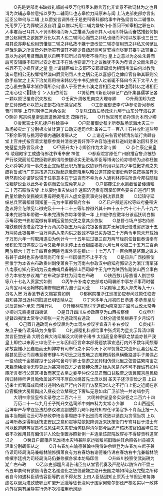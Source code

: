 <!-- { "loadSidebar": true } -->
　　○先是吏部尚书缺拟礼部尚书罗万化科臣朱爵言万化非宜意不欲词林为之也且谓为次辅志皋位意指以罗为二辅同年也志皋位力辩原未与闻  上诘吏部吏部亦言出廷臣公举何与二辅  上以爵妄言调外任于是吏科等科都给事中许弘纲言以二辅惟以托用罗万化为罪故汲汲自明  皇以惟以托用二辅为嫌故仆仆亟问不知宰相之职在以人事君而已耳其人不贤即模棱而听人之推祗为溺职其人可用即补牍而奋然推毂何损忠公赵用贤之欲推罗万化以其人也二辅同心而赞之非私也继而不推以故事也三日三易其说亦非私也用贤惟信二辅之非私故不嫌于更改使二辅亦信用贤之非私又何骇且异哉朱爵之所言皆外廷所实有谓其不能少自茹忍则可耳安得而尽罪其妄乎故辅臣之意以为必问用贤而后足以自明不知所以自明者不待问也  皇上之意以为必处朱爵而后可安辅臣不知所以安之者正不在处也窃谓万化之议推犹不失为荐贤之公而朱爵之被罪不无少损容贤之量  皇上谓辅臣如此安耶不安耶昔周墀为相谓韦澳曰何以教我澳曰愿相公无权墀愕然澳曰爵赏刑罚人主之柄公无以喜怒行之俾庶官各举其职则公歛手庙堂之上天下治矣焉用权宋韩亿在中书见摭拾人过者辄不怿曰今天下太平人主之心虽虫鱼草木皆欲得所奈何锢人于圣世夫韦澳之言相臣之大体也而韩亿之语相臣之用心也＜锍-釒＞入仍依前旨
　　○铸给四川新设坝驿记广西怀集县儒学记各一颗以原记覆舟沉失故也
　　○壬寅升周敬思南京大理寺卿
　　○升蔡国珍为吏部左侍郎改邓以赞为吏部右侍郎兼官如故
　　○工部覆御史李时华参论管河参政曹时聘等  上夺时聘俸三月余依拟
　　○复除江西左参政沈九畴于山东分守海右道　　○癸卯  宪宗纯皇帝忌辰遣侯郑惟忠  茂陵行礼
　　○升尚宝司司丞孙玮为本司少卿
　　○授庶吉士包见捷户科给事中
　　○户部覆御史綦才所奏盐场滨海水灾三十盐场被灾灶丁分别极次贫计算丁口动支运司仓贮备谷二千一百八十石并收贮巡盐项下积余赃罚与挑河等银内通融凑赈从之
　　○  上谕近来各官矫餙清名暗行贪肆各堂上官并抚按官着实稽察参奏并清查吏胥奸弊不许容隐违者科道紏劾重治因科臣赵完璧星变陈言及此也
　　○甲辰升太仆寺卿徐作为太常寺卿
　　○  恭仁康定景皇帝  陵寝殿宇工成遣侍郎沈节甫奉安  神位　　○都察院言原任广州府推官鲁点被劾严行驳究而前后按臣鞫讯俱谓险僚讎诬实无赃私即臣等博询公论亦啧啧为点称枉惟处邓舜学狱情一事失出止宜赎杖还职乃按臣议欲罪外降用以惩其少年性傲才疏之失应将鲁点行广东巡按追完杖赎起送赴部降用以昭公道其原论御史蔡梦说按事虽有未确然舆论亦谓梦说锐于任事意本在于惩贪而不幸为乡人通判林邦柱所误今邦柱随经论黜梦说业以此外补告病而去似应免究从之
　　○户部覆江北水患截留备倭漕粮二十万石赈散灾黎  上以要地重灾依拟作速赈济仍责有司掌印官各要亲自巡行阡陌酌量给散务使民被实惠毋得委用非人虚文塞责事完分别功罪具奏
　　○起镇守延绥总兵官署都督同知董一元为中军都督府佥书　　○乙巳户部题苏松等四府叠罹灾危议将金花除见年徵完及十一十二十三等年停徵外其十四十五十六十七十八十九六年未完限每年带徵一年未完漕折亦每年带徵一年  上曰应停应徵年分该巡抚明白揭示毋容吏书影射混徵有辜朝廷宽恤灾民之意其余依拟
　　○总督仓场户部右侍郎褚鈇题例该进金花银十万两买办银五万两金花银各省直并无解到已借进窖房银十五万两矣此银每年一百万两系从来内供之数诚不容已买办银二十万两令甲原未开载始于万历六年一时取用遂沿为例计今一十五年进过银三百万两节经前任督臣奏请奉有候积贮充日停取之旨今又数年竟未停止太仓银库揭报六月七月收银二十五万三百余两放银六十万七千四百余两除老库外实在银止一十七万八千一百余两是帑藏之匮未有甚于此时也买办银两尚可年复一年因循而不止乎不允
　　○是日升广西按察使熊惟学为本省右布政贵州副使萧良干为河南右参政汉中府知府郭显忠为浙江清军驿传南康府知府田琯为云南曲靖兵备刑部山西司郎中王允中为陕西各副使山西佥事白栋为本省左参议湖广右布政邹学柱为河南左布政
　　○陕西敖儿等族番人劄世禄等八十七名入贡宴赏如例
　　○丙午升补南京吏部考功司署郎中事左评事蒋时馨为尚宝司司丞翰林院编修周应宾为国子监司业
　　○朵颜等卫夷人邦失等九十八员名入贺  万寿圣节表文赐宴赏如例
　　○都察院覆浙江巡按彭应参问过原任临安县知县郑日近科罚赃迹已明徒赎从之
　　○丁未本年九月初四日恭遇  孝恭章皇后忌辰遣侯孙承恩  景陵行礼
　　○升翰林院简讨季道统为南京国子监司业改太常寺少卿刘元霖提督四夷馆
　　○是日升四川左参政薛亨为山西按察使
　　○戊申升提督四夷馆太常寺少卿张一元为通政司右通政
　　○秋分遣侯吴继寿于夕月坛行礼
　　○己酉升通政司右参议屈灼为本司左参议李宜春升补右参议
　　○庚戌升左庶子兼侍读冯琦为少詹事
　　○礼部覆礼科都给事中张贞观为星变示异请申奢禁言臣尝庄诵  大明会典大诰续编及大明律令诸书  太祖高皇帝奢靡之禁盖亦甚严我  皇上即位以来再三申饬至十三年因科臣言命本部将题禁事宜通行内外不数年间颓靡如故岂惟小民蠢愚而无知抑亦有司奉行之不实今天下水旱饥馑之灾连州亘县公私之藏甚见匮诎而闾巷竞奢市肆斗巧切云之冠曳地之衣雕鞍绣毂纵横衢路游手子弟偶占一役动致千金婚嫁拟于公孙宅舍埒乎卿士惰游之民转相仿傚北里之弦管益繁南亩之耒耜渐稀淫渎无界莫此为甚京师四方之表簮绅众庶之标从风易向不可不谨诚有如科臣所言者行父区区相鲁而家无衣帛之妾平仲仅仅显君而口甘脱粟之饭翼翼京邑民极所归赫赫师尹具瞻攸属诚不可不厚自准绳首先士庶以副  圣天子还淳崇俭之意  上曰近来士庶奢靡成风僣分违制依拟严行内外衙门访拏究治法之不行自上犯之近闻在京庶官概住大房肩舆出入昼夜会饮辇毂之下奢纵无忌如此厂卫部院一并访缉参究
　　大明神宗显皇帝实录卷之二百六十三
　大明神宗显皇帝实录卷之二百六十四
　　万历二十一年九月壬子朔升文选司郎中刘四科为太常寺少卿
　　○山西巡抚吕坤申严荐举连坐法劾参议和震副使陈九畴平阳府知府任甲第官多不肖而止报一人幽本当黜而注云可荐参政李琦佥事周应中不出巡而考政致以循良为贪懦当罚  上以吕坤所奏深得朝廷饬吏安民之意和震等姑依拟降调近来抚按衙门专寄耳目于进士有司以致道府等官畏狥成风注考失实吏治何繇得清尔部今后还严核抚按官如吕坤任怨者不次推用其有偏信非人论劾倒置亦照新例一并连坐该部院故容亦不得辞责科道官识之
　　○癸丑户部覆庐凤淮扬水灾特甚除京运钱粮照旧徵纳其余照各州县被灾轻重分别蠲赈从之
　　○升右春坊右谕德兼翰林院侍讲余继登为左春坊左庶子兼侍读司经局洗马兼翰林院修撰萧良有为右春坊右谕德兼侍讲右春坊右中允兼翰林院修撰李廷机为司经局洗马仍兼修撰各掌本坊局印信
　　○升四川按察使武尚耕为湖广右布政
　　○乙卯吏部题凡请告诸臣务从堂官代奏及严勘结以防饰诈不啻三令五申柰何有欲借请告之名谢速化之迹倡避嫌之路开去国之端如科臣赵完璧之所称者自今如遇科臣请告容臣等酌议不得允放  上曰人臣恬退知止原系士节但近来每饰虚名以退为进致使职业旷废升迁躐等徒长浇风于国家何赖尔部还严核名实以一政体内外官果有廉静实行仍不次推擢用示风励
